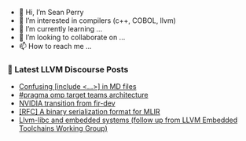 - 👋 Hi, I’m Sean Perry
- 👀 I’m interested in compilers (c++, COBOL, llvm)
- 🌱 I’m currently learning ...
- 💞️ I’m looking to collaborate on ...
- 📫 How to reach me ...

<!---
s66perry/s66perry is a ✨ special ✨ repository because its `README.md` (this file) appears on your GitHub profile.
You can click the Preview link to take a look at your changes.
--->
### 📕 Latest LLVM Discourse Posts

<!-- DISCOURSE-LLVM:START -->
- [Confusing [include &lt;…&gt;] in MD files](https://discourse.llvm.org/t/confusing-include-in-md-files/63521#post_1)
- [#pragma omp target teams architecture](https://discourse.llvm.org/t/pragma-omp-target-teams-architecture/63450#post_5)
- [NVIDIA transition from fir-dev](https://discourse.llvm.org/t/nvidia-transition-from-fir-dev/61947#post_4)
- [[RFC] A binary serialization format for MLIR](https://discourse.llvm.org/t/rfc-a-binary-serialization-format-for-mlir/63518#post_2)
- [Llvm-libc and embedded systems &lpar;follow up from LLVM Embedded Toolchains Working Group&rpar;](https://discourse.llvm.org/t/llvm-libc-and-embedded-systems-follow-up-from-llvm-embedded-toolchains-working-group/63509#post_4)
<!-- DISCOURSE-LLVM:END -->
